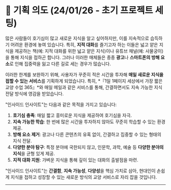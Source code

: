 # 🧩 기획 의도 (24/01/26 - 초기 프로젝트 세팅)
많은 사람들이 호기심이 많고 새로운 지식을 알고 싶어하지만, 이를 지속적으로 습득하기 어려운 환경에 놓여 있습니다. 특히, **지적 대화**를 즐기고자 하는 이들은 넓고 얕은 지식을 제공하는 책(예: 지적 대화를 위한 넓고 얕은 지식)이나 유튜브 채널(예: 사물궁이)을 통해 지식을 접하곤 합니다. 그러나 이러한 매체들은 종종 **광고**나 **스마트폰의 방해 요소**로 인해 집중력을 잃고 다른 길로 세는 경우가 많습니다.

이러한 한계를 보완하기 위해, 사용자가 꾸준히 적은 시간을 투자해 **매일 새로운 지식을 접할 수 있는 서비스**를 기획하게 되었습니다. 특히, *『1일 1페이지 세상에서 가장 짧은 교양 수업 365』*와 매일 메일과 같은 서비스를 통해, 간결하면서도 지속 가능한 지식 전달 방식에 영감을 받았습니다.

"인사이드 인사이트"는 다음과 같은 목적을 가지고 있습니다:

1. **호기심 충족**: 매일 짧고 흥미로운 지식을 제공하여 호기심을 자극.
2. **지속 가능한 학습**: 한 번에 많은 시간을 투자하지 않아도 꾸준히 학습할 수 있는 환경 제공.
3. **방해 요소 제거**: 광고나 다른 콘텐츠의 유혹 없이, 간결하고 집중할 수 있는 형태의 지식 전달.
4. **다양한 분야 탐구**: 특정 분야에 국한되지 않고, 인문학, 과학, 예술 등 **다양한 분야의 지식**을 균형 있게 제공.
5. **지적 대화 지원**: 가벼운 지식을 통해 깊이 있는 대화의 출발점을 마련.

"인사이드 인사이트"는 **간결함**, **지속 가능성**, **다양성**을 핵심 가치로 삼아, 현대인이 손쉽게 지식을 접하고 성장할 수 있는 새로운 방식의 교양 서비스로 자리 잡을 것입니다.

---

